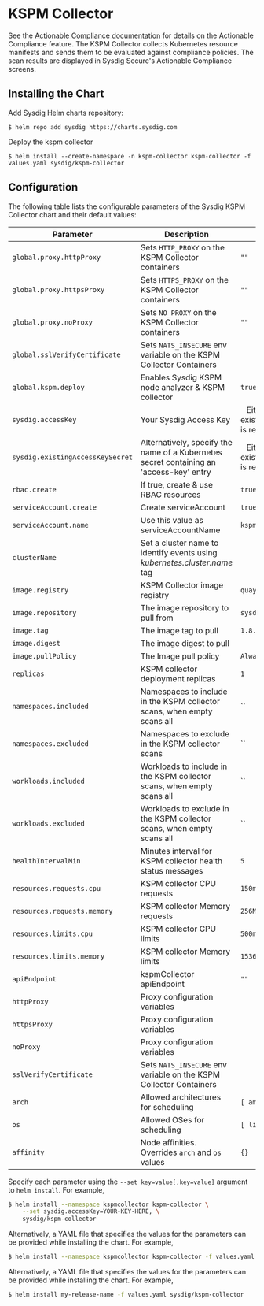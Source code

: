 # KSPM Collector

See the [Actionable Compliance documentation](https://docs.sysdig.com/en/docs/sysdig-secure/posture/compliance/actionable-compliance/) for details on the Actionable Compliance feature. The
KSPM Collector collects Kubernetes resource manifests and sends them to be evaluated against compliance policies.
The scan results are displayed in Sysdig Secure's Actionable Compliance screens.

## Installing the Chart

Add Sysdig Helm charts repository:

```
$ helm repo add sysdig https://charts.sysdig.com
```

Deploy the kspm collector

```
$ helm install --create-namespace -n kspm-collector kspm-collector -f values.yaml sysdig/kspm-collector
```

## Configuration

The following table lists the configurable parameters of the Sysdig KSPM Collector chart and their default values:

| Parameter                        | Description                                                                             | Default                                                     |
|----------------------------------|-----------------------------------------------------------------------------------------|-------------------------------------------------------------|
| `global.proxy.httpProxy`         | Sets `HTTP_PROXY` on the KSPM Collector containers                                      | `""`                                                       |
| `global.proxy.httpsProxy`        | Sets `HTTPS_PROXY` on the KSPM Collector containers                                     | `""`                                                       |
| `global.proxy.noProxy`           | Sets `NO_PROXY` on the KSPM Collector containers                                        | `""`                                                       |
| `global.sslVerifyCertificate`           | Sets `NATS_INSECURE` env variable on the KSPM Collector Containers                                      |                                                        |
| `global.kspm.deploy`             | Enables Sysdig KSPM node analyzer & KSPM collector                                      | `true`                                                      |
| `sysdig.accessKey`               | Your Sysdig Access Key                                                                  | ` ` Either accessKey or existingAccessKeySecret is required |
| `sysdig.existingAccessKeySecret` | Alternatively, specify the name of a Kubernetes secret containing an 'access-key' entry | ` ` Either accessKey or existingAccessKeySecret is required |
| `rbac.create`                    | If true, create & use RBAC resources                                                    | `true`                                                      |
| `serviceAccount.create`          | Create serviceAccount                                                                   | `true`                                                      |
| `serviceAccount.name`            | Use this value as serviceAccountName                                                    | `kspm-collector`                                            |
| `clusterName`                    | Set a cluster name to identify events using *kubernetes.cluster.name* tag               | ` `                                                         |
| `image.registry`                 | KSPM Collector image registry                                                           | `quay.io`                                                   |
| `image.repository`               | The image repository to pull from                                                       | `sysdig/kspm-collector`                                     |
| `image.tag`                      | The image tag to pull                                                                   | `1.8.0`                                                     |
| `image.digest`                   | The image digest to pull                                                                | ` `                                                         |
| `image.pullPolicy`               | The Image pull policy                                                                   | `Always`                                                    |
| `replicas`                       | KSPM collector deployment replicas                                                      | `1`                                                         |
| `namespaces.included`            | Namespaces to include in the KSPM collector scans, when empty scans all                 | ``                                                          |
| `namespaces.excluded`            | Namespaces to exclude in the KSPM collector scans                                       | ``                                                          |
| `workloads.included`             | Workloads to include in the KSPM collector scans, when empty scans all                  | ``                                                          |
| `workloads.excluded`             | Workloads to exclude in the KSPM collector scans, when empty scans all                  | ``                                                          |
| `healthIntervalMin`              | Minutes interval for KSPM collector health status messages                              | `5`                                                         |
| `resources.requests.cpu`         | KSPM collector CPU requests                                                             | `150m`                                                      |
| `resources.requests.memory`      | KSPM collector Memory requests                                                          | `256Mi`                                                     |
| `resources.limits.cpu`           | KSPM collector CPU limits                                                               | `500m`                                                      |
| `resources.limits.memory`        | KSPM collector Memory limits                                                            | `1536Mi`                                                    |
| `apiEndpoint`                    | kspmCollector apiEndpoint                                                               | `""`                                                        |
| `httpProxy`                      | Proxy configuration variables                                                           |                                                             |
| `httpsProxy`                     | Proxy configuration variables                                                           |                                                             |
| `noProxy`                        | Proxy configuration variables                                                           |                                                             |
| `sslVerifyCertificate`           | Sets `NATS_INSECURE` env variable on the KSPM Collector Containers                 |                                                             |
| `arch`                               | Allowed architectures for scheduling                                                                                                       | `[ amd64, arm64 ]`                                   |
| `os`                                 | Allowed OSes for scheduling                                                                                                                | `[ linux ]`                                                 |
| `affinity`                           | Node affinities. Overrides `arch` and `os` values                                                                      | `{}`                        

Specify each parameter using the `--set key=value[,key=value]` argument to `helm install`. For example,

```bash
$ helm install --namespace kspmcollector kspm-collector \
    --set sysdig.accessKey=YOUR-KEY-HERE, \
    sysdig/kspm-collector
```

Alternatively, a YAML file that specifies the values for the parameters can be provided while installing the chart. For
example,

```bash
$ helm install --namespace kspmcollector kspm-collector -f values.yaml sysdig/kspm-collector
```

Alternatively, a YAML file that specifies the values for the parameters can be provided while installing the chart. For example,

```bash
$ helm install my-release-name -f values.yaml sysdig/kspm-collector
```
